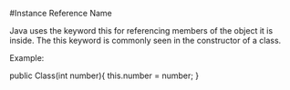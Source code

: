 #Instance Reference Name


Java uses the keyword this for referencing members of the object it is inside. The this keyword is commonly seen in the constructor of a class.


Example:

public Class(int number){
  this.number = number;
}